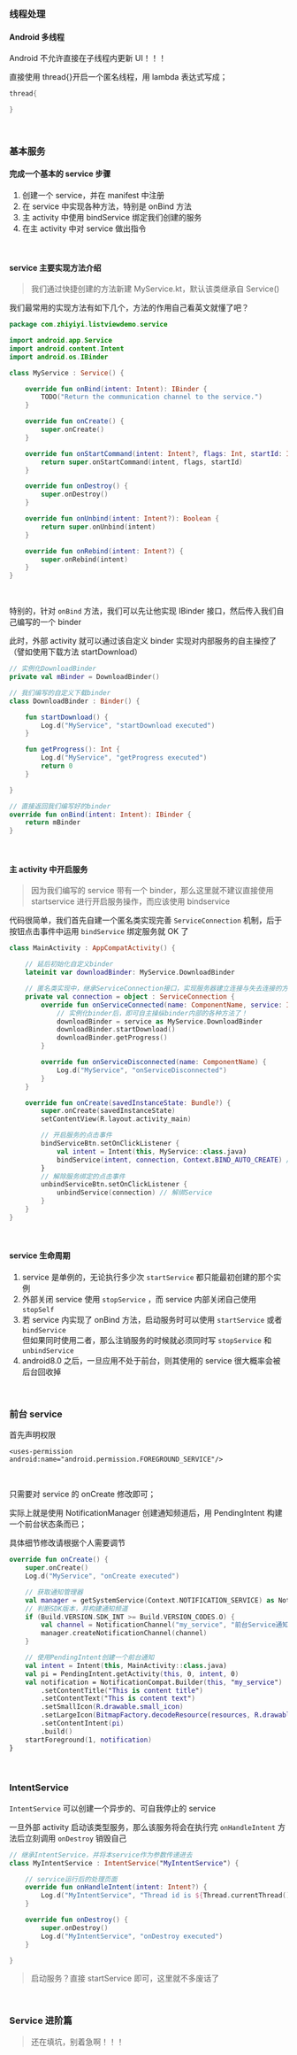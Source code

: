 ### 线程处理

#### Android 多线程

Android 不允许直接在子线程内更新 UI！！！

直接使用 thread{}开启一个匿名线程，用 lambda 表达式写成；

```kotlin
thread{

}
```

<br>

### 基本服务

#### 完成一个基本的 service 步骤

1. 创建一个 service，并在 manifest 中注册
2. 在 service 中实现各种方法，特别是 onBind 方法
3. 主 activity 中使用 bindService 绑定我们创建的服务
4. 在主 activity 中对 service 做出指令

<br>

#### service 主要实现方法介绍

> 我们通过快捷创建的方法新建 MyService.kt，默认该类继承自 Service()

我们最常用的实现方法有如下几个，方法的作用自己看英文就懂了吧？

```kotlin
package com.zhiyiyi.listviewdemo.service

import android.app.Service
import android.content.Intent
import android.os.IBinder

class MyService : Service() {

    override fun onBind(intent: Intent): IBinder {
        TODO("Return the communication channel to the service.")
    }

    override fun onCreate() {
        super.onCreate()
    }

    override fun onStartCommand(intent: Intent?, flags: Int, startId: Int): Int {
        return super.onStartCommand(intent, flags, startId)
    }

    override fun onDestroy() {
        super.onDestroy()
    }

    override fun onUnbind(intent: Intent?): Boolean {
        return super.onUnbind(intent)
    }

    override fun onRebind(intent: Intent?) {
        super.onRebind(intent)
    }
}
```

<br>

特别的，针对 `onBind` 方法，我们可以先让他实现 IBinder 接口，然后传入我们自己编写的一个 binder

此时，外部 activity 就可以通过该自定义 binder 实现对内部服务的自主操控了（譬如使用下载方法 startDownload）

```kotlin
// 实例化DownloadBinder
private val mBinder = DownloadBinder()

// 我们编写的自定义下载binder
class DownloadBinder : Binder() {

    fun startDownload() {
        Log.d("MyService", "startDownload executed")
    }

    fun getProgress(): Int {
        Log.d("MyService", "getProgress executed")
        return 0
    }

}

// 直接返回我们编写好的binder
override fun onBind(intent: Intent): IBinder {
    return mBinder
}
```

<br>

#### 主 activity 中开启服务

> 因为我们编写的 service 带有一个 binder，那么这里就不建议直接使用 startservice 进行开启服务操作，而应该使用 bindservice

代码很简单，我们首先自建一个匿名类实现完善 `ServiceConnection` 机制，后于按钮点击事件中运用 `bindService` 绑定服务就 OK 了

```kotlin
class MainActivity : AppCompatActivity() {

    // 延后初始化自定义binder
    lateinit var downloadBinder: MyService.DownloadBinder

    // 匿名类实现中，继承ServiceConnection接口，实现服务器建立连接与失去连接的方法
    private val connection = object : ServiceConnection {
        override fun onServiceConnected(name: ComponentName, service: IBinder) {
            // 实例化binder后，即可自主操纵binder内部的各种方法了！
            downloadBinder = service as MyService.DownloadBinder
            downloadBinder.startDownload()
            downloadBinder.getProgress()
        }

        override fun onServiceDisconnected(name: ComponentName) {
            Log.d("MyService", "onServiceDisconnected")
        }
    }

    override fun onCreate(savedInstanceState: Bundle?) {
        super.onCreate(savedInstanceState)
        setContentView(R.layout.activity_main)

        // 开启服务的点击事件
        bindServiceBtn.setOnClickListener {
            val intent = Intent(this, MyService::class.java)
            bindService(intent, connection, Context.BIND_AUTO_CREATE) // 绑定Service
        }
        // 解除服务绑定的点击事件
        unbindServiceBtn.setOnClickListener {
            unbindService(connection) // 解绑Service
        }
    }
}
```

<br>

#### service 生命周期

1. service 是单例的，无论执行多少次 `startService` 都只能最初创建的那个实例
2. 外部关闭 service 使用 `stopService` ，而 service 内部关闭自己使用 `stopSelf`
3. 若 service 内实现了 onBind 方法，启动服务时可以使用 `startService` 或者 `bindService`  
   但如果同时使用二者，那么注销服务的时候就必须同时写 `stopService` 和 `unbindService`
4. android8.0 之后，一旦应用不处于前台，则其使用的 service 很大概率会被后台回收掉

<br>

### 前台 service

首先声明权限

`<uses-permission android:name="android.permission.FOREGROUND_SERVICE"/>`

<br>

只需要对 service 的 onCreate 修改即可；

实际上就是使用 NotificationManager 创建通知频道后，用 PendingIntent 构建一个前台状态条而已；

具体细节修改请根据个人需要调节

```kotlin
override fun onCreate() {
    super.onCreate()
    Log.d("MyService", "onCreate executed")

    // 获取通知管理器
    val manager = getSystemService(Context.NOTIFICATION_SERVICE) as NotificationManager
    // 判断SDK版本，并构建通知频道
    if (Build.VERSION.SDK_INT >= Build.VERSION_CODES.O) {
        val channel = NotificationChannel("my_service", "前台Service通知", NotificationManager.IMPORTANCE_DEFAULT)
        manager.createNotificationChannel(channel)
    }

    // 使用PendingIntent创建一个前台通知
    val intent = Intent(this, MainActivity::class.java)
    val pi = PendingIntent.getActivity(this, 0, intent, 0)
    val notification = NotificationCompat.Builder(this, "my_service")
        .setContentTitle("This is content title")
        .setContentText("This is content text")
        .setSmallIcon(R.drawable.small_icon)
        .setLargeIcon(BitmapFactory.decodeResource(resources, R.drawable.large_icon))
        .setContentIntent(pi)
        .build()
    startForeground(1, notification)
}
```

<br>

### IntentService

`IntentService` 可以创建一个异步的、可自我停止的 service

一旦外部 activity 启动该类型服务，那么该服务将会在执行完 `onHandleIntent` 方法后立刻调用 `onDestroy` 销毁自己

```kotlin
// 继承IntentService，并将本service作为参数传递进去
class MyIntentService : IntentService("MyIntentService") {

    // service运行后的处理页面
    override fun onHandleIntent(intent: Intent?) {
        Log.d("MyIntentService", "Thread id is ${Thread.currentThread().name}")
    }

    override fun onDestroy() {
        super.onDestroy()
        Log.d("MyIntentService", "onDestroy executed")
    }

}
```

> 启动服务？直接 startService 即可，这里就不多废话了

<br>

### Service 进阶篇

> 还在填坑，别着急啊！！！
